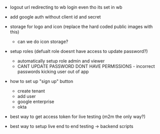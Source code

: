 - logout url redirecting to wb login even tho its set in wb
- add google auth without client id and secret


- storage for logo and icon (replace the hard coded public images with this)
    - can we do icon storage?

- setup roles (defualt role doesnt have access to update password?)
    - automatically setup role admin and viewer
    - CANT UPDATE PASSWORD DONT HAVE PERMISSIONS - incorrect passwords kicking user out of app

- how to set up "sign up" button 
    - create tenant
    - add user
    - google enterprise
    - okta
    

- best way to get access token for live testing (m2m the only way?)
- best way to setup live end to end testing -> backend scripts
